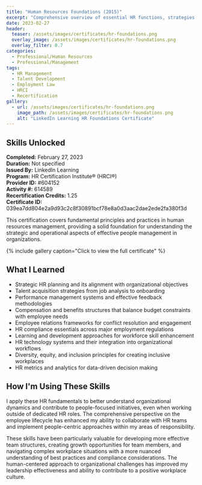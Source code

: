 ```yaml
---
title: "Human Resources Foundations (2015)"
excerpt: "Comprehensive overview of essential HR functions, strategies, and best practices for effective people management"
date: 2023-02-27
header:
  teaser: /assets/images/certificates/hr-foundations.png
  overlay_image: /assets/images/certificates/hr-foundations.png
  overlay_filter: 0.7
categories:
  - Professional/Human Resources
  - Professional/Management
tags:
  - HR Management
  - Talent Development
  - Employment Law
  - HRCI
  - Recertification
gallery:
  - url: /assets/images/certificates/hr-foundations.png
    image_path: /assets/images/certificates/hr-foundations.png
    alt: "LinkedIn Learning HR Foundations Certificate"
---
```


## Skills Unlocked

**Completed:** February 27, 2023  
**Duration:** Not specified  
**Issued By:** LinkedIn Learning  
**Program:** HR Certification Institute® (HRCI®)  
**Provider ID:** #604152  
**Activity #:** 614589  
**Recertification Credits:** 1.25  
**Certificate ID:** 039ea7dd804e2a9d93c2c8f30891bcf78e8a0d3aac2dae2ede2fa380f3d

This certification covers fundamental principles and practices in human resources management, providing a solid foundation for understanding the strategic and operational aspects of effective people management in organizations.

{% include gallery caption="Click to view the full certificate" %}

## What I Learned

* Strategic HR planning and its alignment with organizational objectives
* Talent acquisition strategies from job analysis to onboarding
* Performance management systems and effective feedback methodologies
* Compensation and benefits structures that balance budget constraints with employee needs
* Employee relations frameworks for conflict resolution and engagement
* HR compliance essentials across major employment regulations
* Learning and development approaches for workforce skill enhancement
* HR technology systems and their integration into organizational workflows
* Diversity, equity, and inclusion principles for creating inclusive workplaces
* HR metrics and analytics for data-driven decision making

## How I'm Using These Skills

I apply these HR fundamentals to better understand organizational dynamics and contribute to people-focused initiatives, even when working outside of dedicated HR roles. The comprehensive perspective on the employee lifecycle has enhanced my ability to collaborate with HR teams and implement people-centric approaches within my areas of responsibility.

These skills have been particularly valuable for developing more effective team structures, creating growth opportunities for team members, and navigating complex workplace situations with a more nuanced understanding of best practices and compliance considerations. The human-centered approach to organizational challenges has improved my leadership effectiveness and ability to contribute to a positive workplace culture.